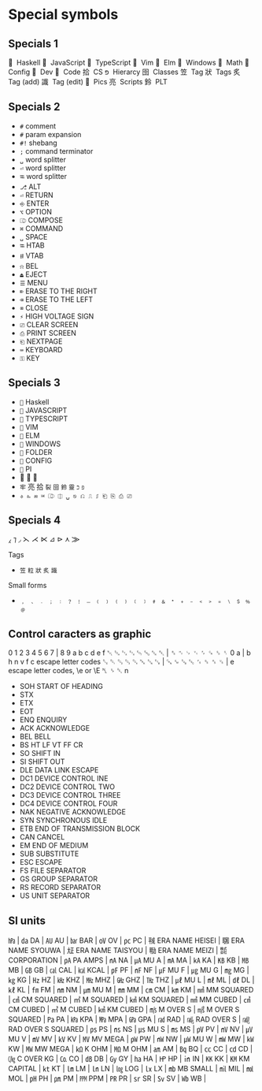 # Special symbols

## Specials 1

  Haskell
  JavaScript
  TypeScript
  Vim
  Elm
  Windows
  Math
  Config
  Dev
  Code
拾  CS
פּ  Hierarcy
囹  Classes
笠  Tag
狀  Tags
炙  Tag (add)
識  Tag (edit)
  Pics
亮  Scripts
鈴  PLT


## Specials 2

- `#`   comment
- `#`   param expansion
- `#!`  shebang
- `;`   command terminator
- `␣`   word splitter
- `⏎`   word splitter
- `⭾`   word splitter
- `⎇`   ALT
- `⏎`   RETURN
- `⎆`   ENTER
- `⌥`   OPTION
- `⎄` COMPOSE
- `⌘` COMMAND
- `␣`   SPACE
- `⭾`   HTAB
- `⭿`   VTAB
- `⍾`   BEL
- `⏏` EJECT
- `☰` MENU
- `⌦` ERASE TO THE RIGHT
- `⌫` ERASE TO THE LEFT
- `⌧` CLOSE
- `⚡` HIGH VOLTAGE SIGN
- `⎚` CLEAR SCREEN
- `⎙` PRINT SCREEN
- `⎗` NEXTPAGE
- `⌨`  KEYBOARD
- `⚿` KEY


## Specials 3

- `` Haskell
- `` JAVASCRIPT
- `` TYPESCRIPT
- `` VIM
- `` ELM
- `` WINDOWS
- `` FOLDER
- `` CONFIG
- `` PI
-   
- `牢` 亮 拾 `裂` `囹` `鈴` `靈` `פּ` `כֿ`
- `⎀ ⎁ ⎂ ⎃ ⎄ ⎅ ⍽ ⎋ ⎌ ⎍ ⎎ ⎗ ⎘ ⎙ ⎚`

## Specials 4

⁁
⁊ ◞ 
⋋ ⋌ 
⋉
⊿ ⊳ ⋏ 
⨠


Tags
- `笠` `粒` `狀` `炙` `識`

Small forms
- `﹐ ﹑ ﹒ ﹔ ﹕ ﹖ ﹗ ﹘ ﹙ ﹚ ﹛ ﹜ ﹝ ﹞ ﹟ ﹠ ﹡ ﹢ ﹣ ﹤ ﹥ ﹦ ﹨ ﹩ ﹪ ﹫`


## Control caracters as graphic

0 1 2 3 4 5 6 7 | 8 9 a b c d e f
␀ ␁ ␂ ␃ ␄ ␅ ␆ ␇ | ␈ ␉ ␊ ␋ ␌ ␍ ␎ ␏
0             a | b h n v f c        escape letter codes
␐ ␑ ␒ ␓ ␔ ␕ ␖ ␗ | ␘ ␙ ␚ ␛ ␜ ␝ ␞ ␟
                |       e            escape letter codes, \e or \E
␤ ␠ ␡
n

- SOH START OF HEADING
- STX
- ETX
- EOT
- ENQ ENQUIRY
- ACK ACKNOWLEDGE
- BEL BELL
- BS HT LF VT FF CR
- SO SHIFT IN
- SI SHIFT OUT
- DLE  DATA LINK ESCAPE
- DC1 DEVICE CONTROL INE
- DC2 DEVICE CONTROL TWO
- DC3 DEVICE CONTROL THREE
- DC4 DEVICE CONTROL FOUR
- NAK NEGATIVE ACKNOWLEDGE
- SYN SYNCHRONOUS IDLE
- ETB END OF TRANSMISSION BLOCK
- CAN CANCEL
- EM END OF MEDIUM
- SUB SUBSTITUTE
- ESC ESCAPE
- FS FILE SEPARATOR
- GS GROUP SEPARATOR
- RS RECORD SEPARATOR
- US UNIT SEPARATOR


## SI units

㍱ | ㍲ DA | ㍳ AU | ㍴ BAR | ㍵ OV | ㍶ PC | ㍻ ERA NAME HEISEI | ㍼ ERA NAME SYOUWA | ㍽ ERA NAME TAISYOU | ㍾ ERA NAME MEIZI | ㍿ CORPORATION | ㎀ PA AMPS | ㎁ NA | ㎂ MU A | ㎃ MA | ㎄ KA | ㎅ KB | ㎆ MB | ㎇ GB | ㎈ CAL | ㎉ KCAL | ㎊ PF | ㎋ NF | ㎌ MU F | ㎍ MU G | ㎎ MG | ㎏ KG | ㎐ HZ | ㎑ KHZ | ㎒ MHZ | ㎓ GHZ | ㎔ THZ | ㎕ MU L | ㎖ ML | ㎗ DL | ㎘ KL | ㎙ FM | ㎚ NM | ㎛ MU M | ㎜ MM | ㎝ CM | ㎞ KM | ㎟ MM SQUARED | ㎠ CM SQUARED | ㎡ M SQUARED | ㎢ KM SQUARED | ㎣ MM CUBED | ㎤ CM CUBED | ㎥ M CUBED | ㎦ KM CUBED | ㎧ M OVER S | ㎨ M OVER S SQUARED | ㎩ PA | ㎪ KPA | ㎫ MPA | ㎬ GPA | ㎭ RAD | ㎮ RAD OVER S | ㎯ RAD OVER S SQUARED | ㎰ PS | ㎱ NS | ㎲ MU S | ㎳ MS | ㎴ PV | ㎵ NV | ㎶ MU V | ㎷ MV | ㎸ KV | ㎹ MV MEGA | ㎺ PW | ㎻ NW | ㎼ MU W | ㎽ MW | ㎾ KW | ㎿ MW MEGA | ㏀ K OHM | ㏁ M OHM | ㏂ AM | ㏃ BQ | ㏄ CC | ㏅ CD | ㏆ C OVER KG | ㏇ CO | ㏈ DB | ㏉ GY | ㏊ HA | ㏋ HP | ㏌ IN | ㏍ KK | ㏎ KM CAPITAL | ㏏ KT | ㏐ LM | ㏑ LN | ㏒ LOG | ㏓ LX | ㏔ MB SMALL | ㏕ MIL | ㏖ MOL | ㏗ PH | ㏘ PM | ㏙ PPM | ㏚ PR | ㏛ SR | ㏜ SV | ㏝ WB | 
